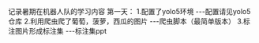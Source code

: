 记录暑期在机器人队的学习内容
第一天：
	1.配置了yolo5环境 ---配置请见yolo5仓库
	2.利用爬虫爬了葡萄，菠萝，西瓜的图片 ---爬虫脚本（最简单版本）
	3.标注图片形成标注集 ---标注集ppt
